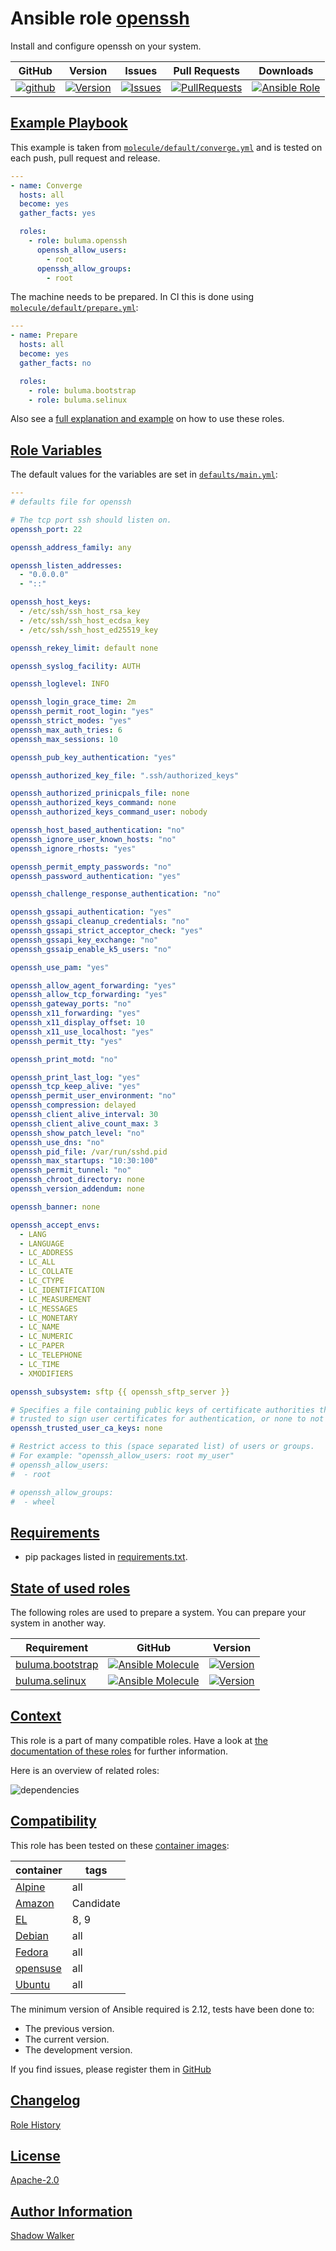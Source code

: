 # Ansible role [openssh](https://galaxy.ansible.com/ui/standalone/roles/buluma/openssh/documentation)

Install and configure openssh on your system.

|GitHub|Version|Issues|Pull Requests|Downloads|
|------|-------|------|-------------|---------|
|[![github](https://github.com/buluma/ansible-role-openssh/actions/workflows/molecule.yml/badge.svg)](https://github.com/buluma/ansible-role-openssh/actions/workflows/molecule.yml)|[![Version](https://img.shields.io/github/release/buluma/ansible-role-openssh.svg)](https://github.com/buluma/ansible-role-openssh/releases/)|[![Issues](https://img.shields.io/github/issues/buluma/ansible-role-openssh.svg)](https://github.com/buluma/ansible-role-openssh/issues/)|[![PullRequests](https://img.shields.io/github/issues-pr-closed-raw/buluma/ansible-role-openssh.svg)](https://github.com/buluma/ansible-role-openssh/pulls/)|[![Ansible Role](https://img.shields.io/ansible/role/d/buluma/openssh)](https://galaxy.ansible.com/ui/standalone/roles/buluma/openssh/documentation)|

## [Example Playbook](#example-playbook)

This example is taken from [`molecule/default/converge.yml`](https://github.com/buluma/ansible-role-openssh/blob/master/molecule/default/converge.yml) and is tested on each push, pull request and release.

```yaml
---
- name: Converge
  hosts: all
  become: yes
  gather_facts: yes

  roles:
    - role: buluma.openssh
      openssh_allow_users:
        - root
      openssh_allow_groups:
        - root
```

The machine needs to be prepared. In CI this is done using [`molecule/default/prepare.yml`](https://github.com/buluma/ansible-role-openssh/blob/master/molecule/default/prepare.yml):

```yaml
---
- name: Prepare
  hosts: all
  become: yes
  gather_facts: no

  roles:
    - role: buluma.bootstrap
    - role: buluma.selinux
```

Also see a [full explanation and example](https://buluma.github.io/how-to-use-these-roles.html) on how to use these roles.

## [Role Variables](#role-variables)

The default values for the variables are set in [`defaults/main.yml`](https://github.com/buluma/ansible-role-openssh/blob/master/defaults/main.yml):

```yaml
---
# defaults file for openssh

# The tcp port ssh should listen on.
openssh_port: 22

openssh_address_family: any

openssh_listen_addresses:
  - "0.0.0.0"
  - "::"

openssh_host_keys:
  - /etc/ssh/ssh_host_rsa_key
  - /etc/ssh/ssh_host_ecdsa_key
  - /etc/ssh/ssh_host_ed25519_key

openssh_rekey_limit: default none

openssh_syslog_facility: AUTH

openssh_loglevel: INFO

openssh_login_grace_time: 2m
openssh_permit_root_login: "yes"
openssh_strict_modes: "yes"
openssh_max_auth_tries: 6
openssh_max_sessions: 10

openssh_pub_key_authentication: "yes"

openssh_authorized_key_file: ".ssh/authorized_keys"

openssh_authorized_prinicpals_file: none
openssh_authorized_keys_command: none
openssh_authorized_keys_command_user: nobody

openssh_host_based_authentication: "no"
openssh_ignore_user_known_hosts: "no"
openssh_ignore_rhosts: "yes"

openssh_permit_empty_passwords: "no"
openssh_password_authentication: "yes"

openssh_challenge_response_authentication: "no"

openssh_gssapi_authentication: "yes"
openssh_gssapi_cleanup_credentials: "no"
openssh_gssapi_strict_acceptor_check: "yes"
openssh_gssapi_key_exchange: "no"
openssh_gssaip_enable_k5_users: "no"

openssh_use_pam: "yes"

openssh_allow_agent_forwarding: "yes"
openssh_allow_tcp_forwarding: "yes"
openssh_gateway_ports: "no"
openssh_x11_forwarding: "yes"
openssh_x11_display_offset: 10
openssh_x11_use_localhost: "yes"
openssh_permit_tty: "yes"

openssh_print_motd: "no"

openssh_print_last_log: "yes"
openssh_tcp_keep_alive: "yes"
openssh_permit_user_environment: "no"
openssh_compression: delayed
openssh_client_alive_interval: 30
openssh_client_alive_count_max: 3
openssh_show_patch_level: "no"
openssh_use_dns: "no"
openssh_pid_file: /var/run/sshd.pid
openssh_max_startups: "10:30:100"
openssh_permit_tunnel: "no"
openssh_chroot_directory: none
openssh_version_addendum: none

openssh_banner: none

openssh_accept_envs:
  - LANG
  - LANGUAGE
  - LC_ADDRESS
  - LC_ALL
  - LC_COLLATE
  - LC_CTYPE
  - LC_IDENTIFICATION
  - LC_MEASUREMENT
  - LC_MESSAGES
  - LC_MONETARY
  - LC_NAME
  - LC_NUMERIC
  - LC_PAPER
  - LC_TELEPHONE
  - LC_TIME
  - XMODIFIERS

openssh_subsystem: sftp {{ openssh_sftp_server }}

# Specifies a file containing public keys of certificate authorities that are
# trusted to sign user certificates for authentication, or none to not use one.
openssh_trusted_user_ca_keys: none

# Restrict access to this (space separated list) of users or groups.
# For example: "openssh_allow_users: root my_user"
# openssh_allow_users:
#  - root

# openssh_allow_groups:
#  - wheel
```

## [Requirements](#requirements)

- pip packages listed in [requirements.txt](https://github.com/buluma/ansible-role-openssh/blob/master/requirements.txt).

## [State of used roles](#state-of-used-roles)

The following roles are used to prepare a system. You can prepare your system in another way.

| Requirement | GitHub | Version |
|-------------|--------|--------|
|[buluma.bootstrap](https://galaxy.ansible.com/buluma/bootstrap)|[![Ansible Molecule](https://github.com/buluma/ansible-role-bootstrap/actions/workflows/molecule.yml/badge.svg)](https://github.com/buluma/ansible-role-bootstrap/actions/workflows/molecule.yml)|[![Version](https://img.shields.io/github/release/buluma/ansible-role-bootstrap.svg)](https://github.com/shadowwalker/ansible-role-bootstrap)|
|[buluma.selinux](https://galaxy.ansible.com/buluma/selinux)|[![Ansible Molecule](https://github.com/buluma/ansible-role-selinux/actions/workflows/molecule.yml/badge.svg)](https://github.com/buluma/ansible-role-selinux/actions/workflows/molecule.yml)|[![Version](https://img.shields.io/github/release/buluma/ansible-role-selinux.svg)](https://github.com/shadowwalker/ansible-role-selinux)|

## [Context](#context)

This role is a part of many compatible roles. Have a look at [the documentation of these roles](https://buluma.github.io/) for further information.

Here is an overview of related roles:

![dependencies](https://raw.githubusercontent.com/buluma/ansible-role-openssh/png/requirements.png "Dependencies")

## [Compatibility](#compatibility)

This role has been tested on these [container images](https://hub.docker.com/u/buluma):

|container|tags|
|---------|----|
|[Alpine](https://hub.docker.com/repository/docker/buluma/alpine/general)|all|
|[Amazon](https://hub.docker.com/repository/docker/buluma/amazonlinux/general)|Candidate|
|[EL](https://hub.docker.com/repository/docker/buluma/enterpriselinux/general)|8, 9|
|[Debian](https://hub.docker.com/repository/docker/buluma/debian/general)|all|
|[Fedora](https://hub.docker.com/repository/docker/buluma/fedora/general)|all|
|[opensuse](https://hub.docker.com/repository/docker/buluma/opensuse/general)|all|
|[Ubuntu](https://hub.docker.com/repository/docker/buluma/ubuntu/general)|all|

The minimum version of Ansible required is 2.12, tests have been done to:

- The previous version.
- The current version.
- The development version.

If you find issues, please register them in [GitHub](https://github.com/buluma/ansible-role-openssh/issues)

## [Changelog](#changelog)

[Role History](https://github.com/buluma/ansible-role-openssh/blob/master/CHANGELOG.md)

## [License](#license)

[Apache-2.0](https://github.com/buluma/ansible-role-openssh/blob/master/LICENSE)

## [Author Information](#author-information)

[Shadow Walker](https://buluma.github.io/)

